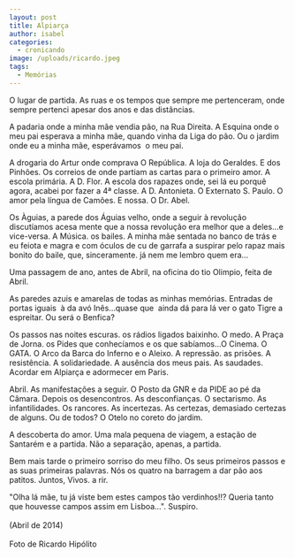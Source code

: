 ```yaml
---
layout: post
title: Alpiarça
author: isabel
categories:
  - cronicando
image: /uploads/ricardo.jpeg
tags:
  - Memórias
---
```

O lugar de partida. As ruas e os tempos que sempre me pertenceram, onde sempre pertenci apesar dos anos e das dist&acirc;ncias.

A padaria onde a minha m&atilde;e vendia p&atilde;o, na Rua Direita. A Esquina onde o meu pai esperava a minha m&atilde;e, quando vinha da Liga do p&atilde;o. Ou o jardim onde eu a minha m&atilde;e, esper&aacute;vamos&nbsp; o meu pai.

A drogaria do Artur onde comprava O Rep&uacute;blica. A loja do Geraldes. E dos Pinh&otilde;es. Os correios de onde partiam as cartas para o primeiro amor. A escola prim&aacute;ria. A D. Flor. A escola dos rapazes onde, sei l&aacute; eu porqu&ecirc; agora, acabei por fazer a 4&ordf; classe. A D. Antonieta. O Externato S. Paulo. O amor pela l&iacute;ngua de Cam&otilde;es. E nossa. O Dr. Abel.

Os &Agrave;guias, a parede dos &Aacute;guias velho, onde a seguir &agrave; revolu&ccedil;&atilde;o discut&iacute;amos acesa mente que a nossa revolu&ccedil;&atilde;o era melhor que a deles…e vice-versa. A M&uacute;sica. os bailes. A minha m&atilde;e sentada no banco de tr&aacute;s e eu feiota e magra e com &oacute;culos de cu de garrafa a suspirar pelo rapaz mais bonito do baile, que, sinceramente. j&aacute; nem me lembro quem era…

Uma passagem de ano, antes de Abril, na oficina do tio Olimpio, feita de Abril.

As paredes azuis e amarelas de todas as minhas mem&oacute;rias. Entradas de portas iguais&nbsp; &agrave; da av&oacute; In&ecirc;s…quase que&nbsp; ainda d&aacute; para l&aacute; ver o gato Tigre a espreitar. Ou ser&aacute; o Benfica?

Os passos nas noites escuras. os r&aacute;dios ligados baixinho. O medo. A Pra&ccedil;a de Jorna. os Pides que conhec&iacute;amos e os que sab&iacute;amos…O Cinema. O GATA. O Arco da Barca do Inferno e o Aleixo. A repress&atilde;o. as pris&otilde;es. A resist&ecirc;ncia. A solidariedade. A aus&ecirc;ncia dos meus pais. As saudades. Acordar em Alpiar&ccedil;a e adormecer em Paris.

Abril. As manifesta&ccedil;&otilde;es a seguir. O Posto da GNR e da PIDE ao pé da C&acirc;mara. Depois os desencontros. As desconfian&ccedil;as. O sectarismo. As infantilidades. Os rancores. As incertezas. As certezas, demasiado certezas de alguns. Ou de todos? O Otelo no coreto do jardim.

A descoberta do amor. Uma mala pequena de viagem, a esta&ccedil;&atilde;o de Santarém e a partida. N&atilde;o a separa&ccedil;&atilde;o, apenas, a partida.

Bem mais tarde o primeiro sorriso do meu filho. Os seus primeiros passos e as suas primeiras palavras. N&oacute;s os quatro na barragem a dar p&atilde;o aos patitos. Juntos, Vivos. a rir.

"Olha l&aacute; m&atilde;e, tu j&aacute; viste bem estes campos t&atilde;o verdinhos\!\!? Queria tanto que houvesse campos assim em Lisboa…". Suspiro.<br><br>(Abril de 2014)<br><br>Foto de Ricardo Hip&oacute;lito

&nbsp;

<br>&nbsp;
